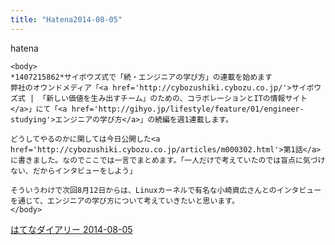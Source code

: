 ```yaml
---
title: "Hatena2014-08-05"
---
```


hatena

```
<body>
*1407215862*サイボウズ式で「続・エンジニアの学び方」の連載を始めます
弊社のオウンドメディア「<a href='http://cybozushiki.cybozu.co.jp/'>サイボウズ式 | 「新しい価値を生み出すチーム」のための、コラボレーションとITの情報サイト</a>」にて「<a href='http://gihyo.jp/lifestyle/feature/01/engineer-studying'>エンジニアの学び方</a>」の続編を週1連載します。

どうしてやるのかに関しては今日公開した<a href='http://cybozushiki.cybozu.co.jp/articles/m000302.html'>第1話</a>に書きました。なのでここでは一言でまとめます。「一人だけで考えていたのでは盲点に気づけない、だからインタビューをしよう」

そういうわけで次回8月12日からは、Linuxカーネルで有名な小崎資広さんとのインタビューを通じて、エンジニアの学び方について考えていきたいと思います。
</body>
```


[はてなダイアリー 2014-08-05](https://nishiohirokazu.hatenadiary.org/archive/2014/08/05)